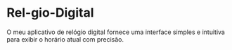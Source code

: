 # Rel-gio-Digital
O meu aplicativo de relógio digital fornece uma interface simples e intuitiva para exibir o horário atual com precisão.
